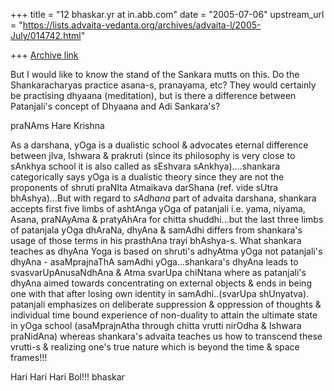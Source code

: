 +++
title = "12 bhaskar.yr at in.abb.com"
date = "2005-07-06"
upstream_url = "https://lists.advaita-vedanta.org/archives/advaita-l/2005-July/014742.html"

+++
[Archive link](https://lists.advaita-vedanta.org/archives/advaita-l/2005-July/014742.html)


But I would like to know the stand of the Sankara mutts on this. Do
the Shankaracharyas practice asana-s, pranayama, etc? They would
certainly be practising dhyaana (meditation), but is there a
difference between Patanjali's concept of Dhyaana and Adi Sankara's?

 praNAms
 Hare Krishna

 As a darshana,  yOga is a dualistic school & advocates eternal difference
between jIva, Ishwara & prakruti (since its philosophy is very close to
sAnkhya school it is also called as sEshvara sAnkhya)....shankara
categorically says yOga is a dualistic theory since they are not the
proponents of shruti praNIta Atmaikava darShana (ref. vide sUtra
bhAshya)...But with regard to *sAdhana* part of advaita darshana, shankara
accepts first five limbs of ashtAnga yOga of patanjali i.e. yama, niyama,
Asana, praNAyAma & pratyAhAra for chitta shuddhi...but the last three limbs
of patanjala yOga dhAraNa, dhyAna & samAdhi differs from shankara's usage
of those terms in his prasthAna trayi bhAshya-s.  What shankara teaches as
dhyAna Yoga  is based on shruti's adhyAtma yOga not patanjali's dhyAna -
asaMprajnaThA samAdhi yOga...shankara's dhyAna leads to
svasvarUpAnusaNdhAna & Atma svarUpa chiNtana where as patanjali's dhyAna
aimed towards concentrating on external objects & ends in being one with
that after losing own identity in samAdhi..(svarUpa shUnyatva).  patanjali
emphasizes on deliberate suppression & oppression of thoughts & individual
time bound experience of non-duality  to attain the ultimate state in yOga
school (asaMprajnAtha through chitta vrutti nirOdha & Ishwara praNidAna)
whereas shankara's advaita teaches us how to transcend these vrutti-s &
realizing one's true nature which is beyond the time & space frames!!!

 Hari Hari Hari Bol!!!
 bhaskar



